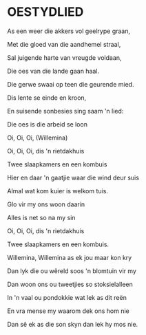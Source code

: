 # OESTYDLIED

As een weer die akkers vol geelrype graan,

Met die gloed van die aandhemel straal,

Sal juigende harte van vreugde voldaan,

Die oes van die lande gaan haal.


Die gerwe swaai op teen die geurende mied.

Dis lente se einde en kroon,

En suisende sonbesies sing saam 'n lied:

Die oes is die arbeid se loon


Oi, Oi, Oi, (Willemina)

Oi, Oi, Oi, dis 'n rietdakhuis

Twee slaapkamers en een kombuis

Hier en daar 'n gaatjie waar die wind deur suis

Almal wat kom kuier is welkom tuis.


Glo vir my ons woon daarin

Alles is net so na my sin

Oi, Oi, Oi, dis 'n rietdakhuis

Twee slaapkamers en een kombuis.


Willemina, Willemina as ek jou maar kon kry

Dan lyk die ou wêreld soos 'n blomtuin vir my

Dan woon ons ou tweetjies so stoksielalleen

In 'n vaal ou pondokkie wat lek as dit reën

En vra mense my waarom dek ons hom nie

Dan sê ek as die son skyn dan lek hy mos nie.


